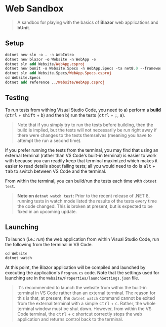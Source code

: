 # Web Sandbox

> A sandbox for playing with the basics of **Blazor** web applications and **bUnit**.

## Setup

```ps
dotnet new sln -o . -n WebIntro
dotnet new blazor -o Website -n WebApp -e
dotnet sln add Website/WebApp.csproj
dotnet new bunit -o Website.Specs -n WebApp.Specs -ta net8.0 --framework xunit
dotnet sln add Website.Specs/WebApp.Specs.csproj
cd Website.Specs
dotnet add reference ../Website/WebApp.csproj
```

## Testing

To run tests from withing Visual Studio Code, you need to a) perform a **build** (<kbd>ctrl</kbd> + <kbd>shift</kbd> + <kbd>b</kbd>) and then b) run the tests (<kbd>ctrl</kbd> + <kbd>;</kbd>, <kbd>a</kbd>).

> Note that if you simply try to run the tests before building, then the build is implied, but the tests will not necessarily be run right away if there were changes to the tests themselves (meaning you have to attempt the run a second time).

If you prefer running the tests from the terminal, you may find that using an external terminal (rather than VS Code's built-in terminal) is easier to work with because you can readily keep that terminal maximized which makes it easier to read details about failing tests; all you would need to do is <kbd>alt</kbd> + <kbd>tab</kbd> to switch between VS Code and the terminal.

From within the terminal, you can build/run the tests each time with `dotnet test`.

> **Note on `dotnet watch test`:** Prior to the recent release of .NET 8, running tests in watch mode listed the results of the tests every time the code changed. This is broken at present, but is expected to be fixed in an upcoming update.

## Launching

To launch (i.e.: *run*) the web application from within Visual Studio Code, run the following from the terminal in VS Code.

```ps
cd Website
dotnet watch
```

At this point, the Blazor application will be compiled and launched by executing the application's `Program.cs` code. Note that the settings used for launching are in the `Website/Properties/launchSettings.json` file.

> It's recommended to launch the website from within the built-in terminal in VS Code rather than an external terminal. The reason for this is that, at present, the `dotnet watch` command cannot be exited from the external terminal with a simple <kbd>ctrl</kbd> + <kbd>c</kbd>. Rather, the whole terminal window must be shut down. However, from within the VS Code terminal, the <kbd>ctrl</kbd> + <kbd>c</kbd> shortcut correctly stops the web application and returns control back to the terminal.
